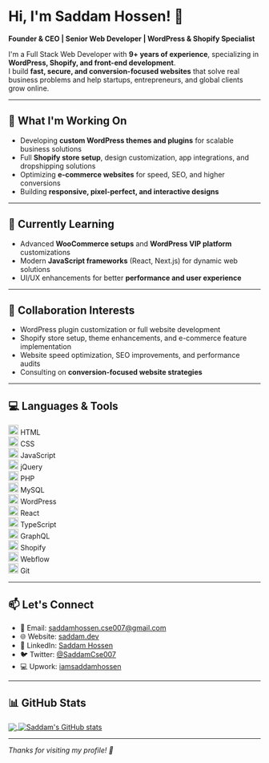 # Hi, I'm Saddam Hossen! 👋
**Founder & CEO | Senior Web Developer | WordPress & Shopify Specialist**

I'm a Full Stack Web Developer with **9+ years of experience**, specializing in **WordPress, Shopify, and front-end development**.  
I build **fast, secure, and conversion-focused websites** that solve real business problems and help startups, entrepreneurs, and global clients grow online.

---

## 🔭 What I'm Working On
- Developing **custom WordPress themes and plugins** for scalable business solutions  
- Full **Shopify store setup**, design customization, app integrations, and dropshipping solutions  
- Optimizing **e-commerce websites** for speed, SEO, and higher conversions  
- Building **responsive, pixel-perfect, and interactive designs**  

---

## 🌱 Currently Learning
- Advanced **WooCommerce setups** and **WordPress VIP platform** customizations  
- Modern **JavaScript frameworks** (React, Next.js) for dynamic web solutions  
- UI/UX enhancements for better **performance and user experience**  

---

## 🤝 Collaboration Interests
- WordPress plugin customization or full website development  
- Shopify store setup, theme enhancements, and e-commerce feature implementation  
- Website speed optimization, SEO improvements, and performance audits  
- Consulting on **conversion-focused website strategies**  

---

## 💻 Languages & Tools
<code><img height="20" src="https://img.icons8.com/color/48/000000/html-5.png"></code> HTML  
<code><img height="20" src="https://img.icons8.com/color/48/000000/css3.png"></code> CSS  
<code><img height="20" src="https://img.icons8.com/color/48/000000/javascript.png"></code> JavaScript  
<code><img height="20" src="https://img.icons8.com/ios-filled/50/000000/jquery.png"></code> jQuery  
<code><img height="20" src="https://img.icons8.com/color/48/000000/php.png"></code> PHP  
<code><img height="20" src="https://img.icons8.com/color/48/000000/mysql.png"></code> MySQL  
<code><img height="20" src="https://img.icons8.com/color/48/000000/wordpress.png"></code> WordPress  
<code><img height="20" src="https://img.icons8.com/color/48/000000/react-native.png"></code> React  
<code><img height="20" src="https://img.icons8.com/color/48/000000/typescript.png"></code> TypeScript  
<code><img height="20" src="https://img.icons8.com/color/48/000000/graphql.png"></code> GraphQL  
<code><img height="20" src="https://img.icons8.com/color/48/000000/shopify.png"></code> Shopify  
<code><img height="20" src="https://img.icons8.com/color/48/000000/webflow.png"></code> Webflow  
<code><img height="20" src="https://img.icons8.com/color/48/000000/git.png"></code> Git  

---

## 📫 Let's Connect
- 📧 Email: [saddamhossen.cse007@gmail.com](mailto:saddamhossen.cse007@gmail.com)  
- 🌐 Website: [saddam.dev](https://saddam.dev)  
- 💼 LinkedIn: [Saddam Hossen](https://linkedin.com/in/saddam-hossen-a8562b131)  
- 🐦 Twitter: [@SaddamCse007](https://twitter.com/SaddamCse007)  
- 💻 Upwork: [iamsaddamhossen](https://www.upwork.com/freelancers/~016d4dac9eb588f3e7)  

---

## 📊 GitHub Stats
<a href="https://github.com/iamsaddamhossen">
  <img align="center" src="https://github-readme-stats.vercel.app/api/top-langs/?username=iamsaddamhossen&theme=radical&hide_langs_below=1" />
</a>
<a href="https://github.com/iamsaddamhossen">
  <img align="center" src="https://github-readme-stats.vercel.app/api?username=iamsaddamhossen&show_icons=true&theme=radical&line_height=27" alt="Saddam's GitHub stats"/>
</a>

---

_Thanks for visiting my profile! 🚀_  
